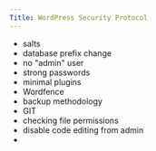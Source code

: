 ```yaml
---
Title: WordPress Security Protocol
---
```

<ul>
	<li>salts</li>
	<li>database prefix change</li>
	<li>no "admin" user</li>
	<li>strong passwords</li>
	<li>minimal plugins</li>
	<li>Wordfence</li>
	<li>backup methodology</li>
	<li>GIT</li>
	<li>checking file permissions</li>
	<li>disable code editing from admin</li>
	<li></li>
</ul>